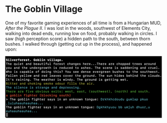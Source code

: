 # The Goblin Village

One of my favorite gaming experiences of all time is from a Hungarian MUD, _After the Plague II_.  I was lost in the woods, southwest of Elements City, walking into dead ends, running low on food, probably walking in circles.  I saw (high perception score) a hidden path to the south, between thorn bushes.  I walked through (getting cut up in the process), and happened upon:

![Goblin Village](images/goblin_village_1.png)

